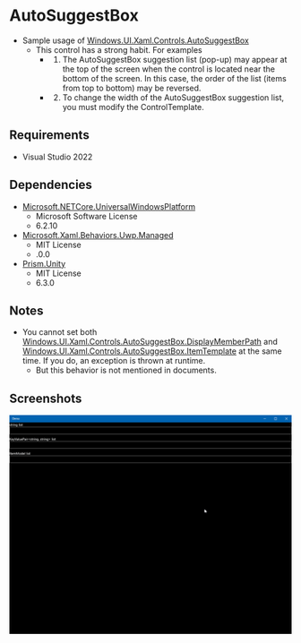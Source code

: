 # AutoSuggestBox

* Sample usage of [Windows.UI.Xaml.Controls.AutoSuggestBox](https://learn.microsoft.com/en-us/uwp/api/windows.ui.xaml.controls.autosuggestbox)
  * This control has a strong habit. For examples
    * 1. The AutoSuggestBox suggestion list (pop-up) may appear at the top of the screen when the control is located near the bottom of the screen. In this case, the order of the list (items from top to bottom) may be reversed.
    * 2. To change the width of the AutoSuggestBox suggestion list, you must modify the ControlTemplate.

## Requirements

* Visual Studio 2022

## Dependencies

* [Microsoft.NETCore.UniversalWindowsPlatform](https://github.com/microsoft/dotnet/tree/master/releases/UWP)
  * Microsoft Software License
  * 6.2.10
* [Microsoft.Xaml.Behaviors.Uwp.Managed](https://github.com/Microsoft/XamlBehaviors)
  * MIT License
  * .0.0
* [Prism.Unity](https://prismlibrary.com/)
  * MIT License
  * 6.3.0

## Notes

* You cannot set both [Windows.UI.Xaml.Controls.AutoSuggestBox.DisplayMemberPath](https://learn.microsoft.com/en-us/windows/windows-app-sdk/api/winrt/microsoft.ui.xaml.controls.itemscontrol.displaymemberpath) and [Windows.UI.Xaml.Controls.AutoSuggestBox.ItemTemplate](https://learn.microsoft.com/en-us/windows/windows-app-sdk/api/winrt/microsoft.ui.xaml.controls.itemscontrol.itemtemplate) at the same time. If you do, an exception is thrown at runtime.
  * But this behavior is not mentioned in documents.

## Screenshots

<img src="./images/image.gif" />